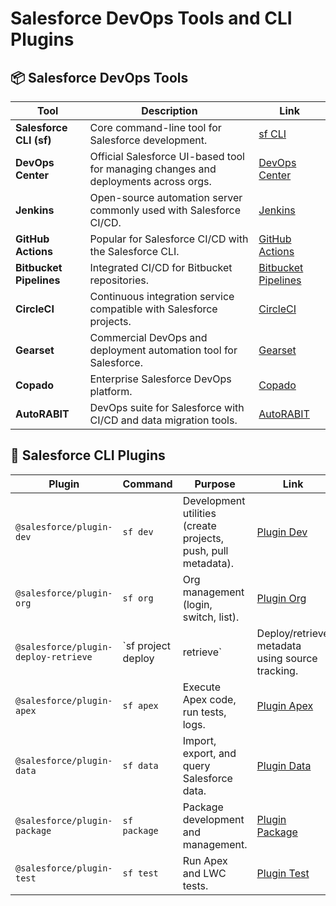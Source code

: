 # Salesforce DevOps Tools and CLI Plugins

## 📦 Salesforce DevOps Tools

| Tool | Description | Link |
|------|-------------|------|
| **Salesforce CLI (sf)** | Core command-line tool for Salesforce development. | [sf CLI](https://developer.salesforce.com/tools/salesforcecli) |
| **DevOps Center** | Official Salesforce UI-based tool for managing changes and deployments across orgs. | [DevOps Center](https://developer.salesforce.com/docs/devops-center) |
| **Jenkins** | Open-source automation server commonly used with Salesforce CI/CD. | [Jenkins](https://www.jenkins.io/) |
| **GitHub Actions** | Popular for Salesforce CI/CD with the Salesforce CLI. | [GitHub Actions](https://github.com/marketplace/actions/salesforce-cli-action) |
| **Bitbucket Pipelines** | Integrated CI/CD for Bitbucket repositories. | [Bitbucket Pipelines](https://bitbucket.org/product/features/pipelines) |
| **CircleCI** | Continuous integration service compatible with Salesforce projects. | [CircleCI](https://circleci.com/) |
| **Gearset** | Commercial DevOps and deployment automation tool for Salesforce. | [Gearset](https://gearset.com/) |
| **Copado** | Enterprise Salesforce DevOps platform. | [Copado](https://www.copado.com/) |
| **AutoRABIT** | DevOps suite for Salesforce with CI/CD and data migration tools. | [AutoRABIT](https://www.autorabit.com/) |

## 🔌 Salesforce CLI Plugins

| Plugin | Command | Purpose | Link |
|--------|---------|---------|------|
| `@salesforce/plugin-dev` | `sf dev` | Development utilities (create projects, push, pull metadata). | [Plugin Dev](https://github.com/salesforcecli/plugin-dev) |
| `@salesforce/plugin-org` | `sf org` | Org management (login, switch, list). | [Plugin Org](https://github.com/salesforcecli/plugin-org) |
| `@salesforce/plugin-deploy-retrieve` | `sf project deploy|retrieve` | Deploy/retrieve metadata using source tracking. | [Deploy Retrieve](https://github.com/salesforcecli/plugin-deploy-retrieve) |
| `@salesforce/plugin-apex` | `sf apex` | Execute Apex code, run tests, logs. | [Plugin Apex](https://github.com/salesforcecli/plugin-apex) |
| `@salesforce/plugin-data` | `sf data` | Import, export, and query Salesforce data. | [Plugin Data](https://github.com/salesforcecli/plugin-data) |
| `@salesforce/plugin-package` | `sf package` | Package development and management. | [Plugin Package](https://github.com/salesforcecli/plugin-package) |
| `@salesforce/plugin-test` | `sf test` | Run Apex and LWC tests. | [Plugin Test](https://github.com/salesforcecli/plugin-test) |
